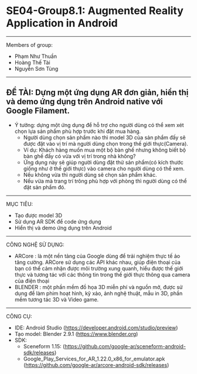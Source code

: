 # SE04-Group8.1: Augmented Reality Application in Android
---
Members of group:
* Phạm Như Thuần
* Hoàng Thế Tài
* Nguyễn Sơn Tùng
---
ĐỀ TÀI: Dựng một ứng dụng AR đơn giản, hiển thị và demo ứng dụng trên Android native với Google Filament.
---
- Ý tưởng: dựng một ứng dụng để hỗ trợ cho người dùng có thể xem xét chọn lựa sản phẩm phù hợp trước khi đặt mua hàng.
  - Người dùng chọn sản phẩm nào thì model 3D của sản phẩm đấy sẽ được đặt vào vị trí mà người dùng chọn trong thế giới thực(Camera).
  - Ví dụ: Khách hàng muốn mua một bộ bàn ghế nhưng không biết bộ bàn ghế đấy có vừa với vị trí trong nhà không?
   - Ứng dụng này sẽ giúp người dùng đặt thử sản phẩm(có kích thước giống như ở thế giới thực) vào camera cho người dùng có thể xem.
    - Nếu không vừa thì người dùng sẽ chọn sản phẩm khác.
     - Nếu vừa mà trang trí trông phù hợp với phòng thì người dùng có thể đặt sản phẩm đó.
---
MỤC TIÊU:
* Tạo được model 3D 
* Sử dụng AR SDK để code ứng dụng
* Hiển thị và demo ứng dụng trên Android
---
CÔNG NGHỆ SỬ DỤNG:
* ARCore : là một nền tảng của Google dùng để trải nghiệm thực tế ảo tăng cường. ARCore sử dụng các API khác nhau, giúp điện thoại của bạn có thể cảm nhận được môi trường xung quanh, hiểu được thế giới thực và tương tác với các thông tin trong thế giới thực thông qua camera của điện thoại
* BLENDER : một phần mềm đồ họa 3D miễn phí và nguồn mở, được sử dụng để làm phim hoạt hình, kỹ xảo, ảnh nghệ thuật, mẫu in 3D, phần mềm tương tác 3D và Video game.
---
CÔNG CỤ:
 - IDE: Android Studio (https://developer.android.com/studio/preview)
 - Tạo model: Blender 2.9.1 (https://www.blender.org)
 - SDK: 
   - Sceneform 1.15: (https://github.com/google-ar/sceneform-android-sdk/releases)
   - Google_Play_Services_for_AR_1.22.0_x86_for_emulator.apk (https://github.com/google-ar/arcore-android-sdk/releases)
 

